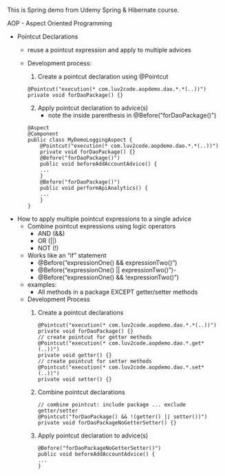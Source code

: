 This is Spring demo from Udemy Spring & Hibernate course. 

AOP - Aspect Oriented Programming

- Pointcut Declarations
	- reuse a pointcut expression and apply to multiple advices
	- Development process:
		1. Create a pointcut declaration using @Pointcut

		```
		@Pointcut("execution(* com.luv2code.aopdemo.dao.*.*(..))")
		private void forDaoPackage() {}
		```

		2. Apply pointcut declaration to advice(s)
			- note the inside parenthesis in @Before("forDaoPackage()") 
		```
		@Aspect
		@Component
		public class MyDemoLoggingAspect {
			@Pointcut("execution(* com.luv2code.aopdemo.dao.*.*(..))")
			private void forDaoPackage() {}
			@Before("forDaoPackage()")
			public void beforeAddAccountAdvice() {
			...
			}
			@Before("forDaoPackage()")
			public void performApiAnalytics() {
			...
			}
		}
		```
- How to apply multiple pointcut expressions to a single advice
	- Combine pointcut expressions using logic operators
		- AND (&&)
		- OR (||)
		- NOT (!)
	- Works like an “if” statement
		- @Before(“expressionOne() && expressionTwo()”)
		- @Before(“expressionOne() || expressionTwo()”)-
		- @Before(“expressionOne() && !expressionTwo()”)
	- examples:
		-  All methods in a package EXCEPT getter/setter methods
	- Development Process
		1. Create a pointcut declarations

			```
			@Pointcut("execution(* com.luv2code.aopdemo.dao.*.*(..))")
			private void forDaoPackage() {}
			// create pointcut for getter methods
			@Pointcut("execution(* com.luv2code.aopdemo.dao.*.get*(..))")
			private void getter() {}
			// create pointcut for setter methods
			@Pointcut("execution(* com.luv2code.aopdemo.dao.*.set*(..))")
			private void setter() {}
			```

		2. Combine pointcut declarations

			```
			// combine pointcut: include package ... exclude getter/setter
			@Pointcut("forDaoPackage() && !(getter() || setter())")
			private void forDaoPackageNoGetterSetter() {}
			```

		3. Apply pointcut declaration to advice(s)
		
			```
			@Before("forDaoPackageNoGetterSetter()")
			public void beforeAddAccountAdvice() {
			...
			}
			```

